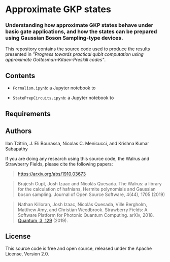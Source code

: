 # Approximate GKP states

### Understanding how approximate GKP states behave under basic gate applications, and how the states can be prepared using Gaussian Boson Sampling-type devices.


This repository contains the source code used to produce the results presented in *"Progress towards practical qubit computation using approximate Gottesman-Kitaev-Preskill codes"*.

## Contents

* `Formalism.ipynb`: a Jupyter notebook to 

* `StatePrepCircuits.ipynb`: a Jupyter notebook to

## Requirements



## Authors

Ilan Tzitrin, J. Eli Bourassa, Nicolas C. Menicucci, and Krishna Kumar Sabapathy

If you are doing any research using this source code, the Walrus and Strawberry Fields, please cite the following papers:

> https://arxiv.org/abs/1910.03673

> Brajesh Gupt, Josh Izaac and Nicolás Quesada. The Walrus: a library for the calculation of hafnians, Hermite polynomials and Gaussian boson sampling. Journal of Open Source Software, 4(44), 1705 (2019)

> Nathan Killoran, Josh Izaac, Nicolás Quesada, Ville Bergholm, Matthew Amy, and Christian Weedbrook. Strawberry Fields: A Software Platform for Photonic Quantum Computing. arXiv, 2018. [Quantum, 3, 129](https://quantum-journal.org/papers/q-2019-03-11-129/) (2019).

## License

This source code is free and open source, released under the Apache License, Version 2.0.
